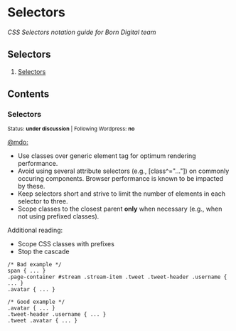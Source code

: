 # Selectors

*CSS Selectors notation guide for Born Digital team*

## Selectors

  1. [Selectors](#selectors)
  
## Contents

### Selectors

<sup>Status: **under discussion** | Following Wordpress: **no** </sup>

[@mdo:](http://codeguide.co/#css-selectors) <br>
<ul>
<li>Use classes over generic element tag for optimum rendering performance.</li>
<li>Avoid using several attribute selectors (e.g., [class^="..."]) on commonly occuring components. Browser performance is known to be impacted by these.</li>
<li>Keep selectors short and strive to limit the number of elements in each selector to three.</li>
<li>Scope classes to the closest parent <b>only</b> when necessary (e.g., when not using prefixed classes).</li>
</ul>

Additional reading:

<ul>
<li>Scope CSS classes with prefixes</li>
<li>Stop the cascade</li>
</ul>

```
/* Bad example */
span { ... }
.page-container #stream .stream-item .tweet .tweet-header .username { ... }
.avatar { ... }

/* Good example */
.avatar { ... }
.tweet-header .username { ... }
.tweet .avatar { ... }
```
